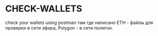 # CHECK-WALLETS
check your wallets using postman
там где написано ETH - файлы для проверки в сети эфира, 
Polygon - в сети полигон.
